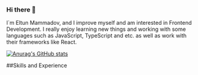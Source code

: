 ### Hi there 👋

I`m Eltun Mammadov, and I improve myself and am interested in Frontend Development. I really enjoy learning new things and working with some languages such as JavaScript, TypeScript and etc. as well as work with their frameworks like React.

[![Anurag's GitHub stats](https://github-readme-stats.vercel.app/api?username=emammad22)](https://github.com/anuraghazra/github-readme-stats)

##Skills and Experience
